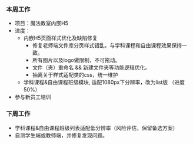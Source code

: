 ### 本周工作
* 项目：魔法教室内嵌H5
* 进度： 
    * 内嵌H5页面样式优化及缺陷修复
        * 修复老师端文件库分页样式错乱，与学科课程和自由课程效果保持一致。
        * 所有图片以及logo做限制，不可拖动。
        * 文件（夹）重命名 && 新建文件夹等功能逻辑优化。
        * 抽离关于样式适配类的css，统一维护
    * 学科课程&自由课程班级模块, 适配1080px下分辨率，改为list版 （进度50%）
* 参与新员工培训

### 下周工作
* 学科课程&自由课程班级列表适配低分辨率（风险评估，保留备选方案）
* 自测学生端或教师端，并修复发现问题。
